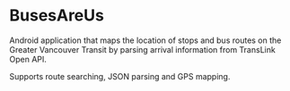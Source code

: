 # BusesAreUs
Android application that maps the location of stops and bus routes on the Greater Vancouver Transit by parsing arrival information from TransLink Open API.

Supports route searching, JSON parsing and GPS mapping.

